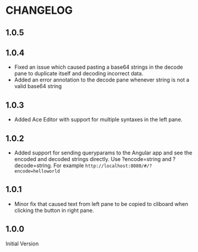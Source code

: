 # CHANGELOG

## 1.0.5

## 1.0.4
* Fixed an issue which caused pasting a base64 strings in the decode pane to duplicate itself and decoding incorrect data.
* Added an error annotation to the decode pane whenever string is not a valid base64 string

## 1.0.3
* Added Ace Editor with support for multiple syntaxes in the left pane.

## 1.0.2
* Added support for sending queryparams to the Angular app and see the encoded and decoded strings directly. Use ?encode=string and ?decode=string. For example `http://localhost:8080/#/?encode=helloworld`

## 1.0.1
* Minor fix that caused text from left pane to be copied to cliboard when clicking the button in right pane.

## 1.0.0
Initial Version